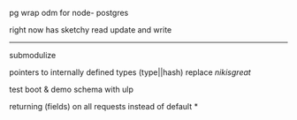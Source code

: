 pg wrap odm for node- postgres

right now has sketchy read update and write

------------------------------
submodulize

pointers to internally defined types (type||hash)
replace $nikisgreat$

test boot & demo schema with ulp

returning (fields) on all requests instead of default *